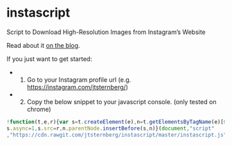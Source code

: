 # instascript
Script to Download High-Resolution Images from Instagram’s Website

Read about it [on the blog](http://dsgnwrks.pro/plugins-and-scripts/script-to-download-high-resolution-images-from-instagrams-website).

If you just want to get started:
* 1. Go to your Instagram profile url (e.g. https://instagram.com/jtsternberg/)
* 2. Copy the below snippet to your javascript console. (only tested on chrome)

```js
!function(t,e,r){var s=t.createElement(e),n=t.getElementsByTagName(e)[0];
s.async=1,s.src=r,n.parentNode.insertBefore(s,n)}(document,"script"
,"https://cdn.rawgit.com/jtsternberg/instascript/master/instascript.js");
```
